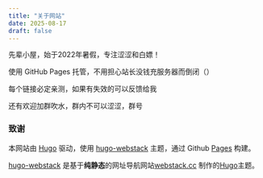 ```yaml
---
title: "关于网站"
date: 2025-08-17
draft: false
---
```


先辈小屋，始于2022年暑假，专注涩涩和白嫖！

使用 GitHub Pages 托管，不用担心站长没钱充服务器而倒闭（）

每个链接必定亲测，如果有失效的可以反馈给我

还有欢迎加群吹水，群内不可以涩涩，群号

### 致谢

本网站由 [Hugo](https://github.com/gohugoio/hugo) 驱动，使用 [hugo-webstack](https://github.com/oulh/hugo-webstack) 主题，通过 Github [Pages](https://pages.github.com/) 构建。

[hugo-webstack](https://github.com/oulh/hugo-webstack) 是基于**纯静态**的网址导航网站[webstack.cc](https://github.com/WebStackPage/WebStackPage.github.io) 制作的[Hugo](https://gohugo.io/)主题。
